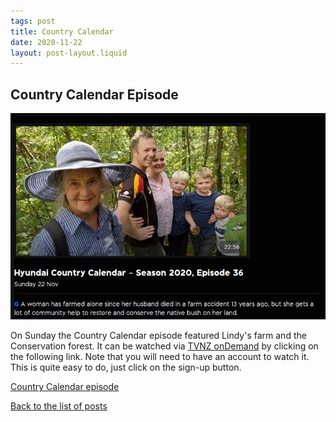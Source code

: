 ```yaml
---
tags: post
title: Country Calendar
date: 2020-11-22
layout: post-layout.liquid
---
```


## Country Calendar Episode

![Picture of Lindy Kelly, daughter Amy and family taken in the bush](/images/news/country-calendar.jpg)

On Sunday the Country Calendar episode featured Lindy's farm and the Conservation forest. It can be watched via [TVNZ onDemand](https://www.tvnz.co.nz/) by
clicking on the following link. Note that you will need to have an account to watch it. This is quite easy to do, just click on the sign-up button.

[Country Calendar episode](https://www.tvnz.co.nz/shows/country-calendar/episodes/s2020-e36)

[Back to the list of posts](/postlist)
